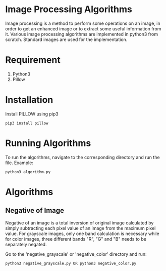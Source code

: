 # Image Processing Algorithms

Image processing is a method to perform some operations on an image, in order to get an enhanced image or to extract some useful information from it. Various image processing algorithms are implemented in python3 from scratch. Standard images are used for the implementation.

# Requirement

1. Python3
2. Pillow

# Installation

Install PILLOW using pip3
``` 
pip3 install pillow
```

# Running Algorithms

To run the algorithms, navigate to the corresponding directory and run the file. Example:

```
python3 algorithm.py
```

# Algorithms

## Negative of Image

Negative of an image is a total inversion of original image calculated by simply subtracting each pixel value of an image from the maximum pixel value. For grayscale images, only one band calculation is necessary while for color images, three different bands "R", "G" and "B" needs to be separately negated.

Go to the 'negative_grayscale' or 'negative_color' directory and run:
```
python3 negative_grayscale.py OR python3 negative_color.py
```